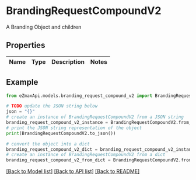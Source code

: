 # BrandingRequestCompoundV2

A Branding Object and children

## Properties

Name | Type | Description | Notes
------------ | ------------- | ------------- | -------------

## Example

```python
from eZmaxApi.models.branding_request_compound_v2 import BrandingRequestCompoundV2

# TODO update the JSON string below
json = "{}"
# create an instance of BrandingRequestCompoundV2 from a JSON string
branding_request_compound_v2_instance = BrandingRequestCompoundV2.from_json(json)
# print the JSON string representation of the object
print(BrandingRequestCompoundV2.to_json())

# convert the object into a dict
branding_request_compound_v2_dict = branding_request_compound_v2_instance.to_dict()
# create an instance of BrandingRequestCompoundV2 from a dict
branding_request_compound_v2_from_dict = BrandingRequestCompoundV2.from_dict(branding_request_compound_v2_dict)
```
[[Back to Model list]](../README.md#documentation-for-models) [[Back to API list]](../README.md#documentation-for-api-endpoints) [[Back to README]](../README.md)



